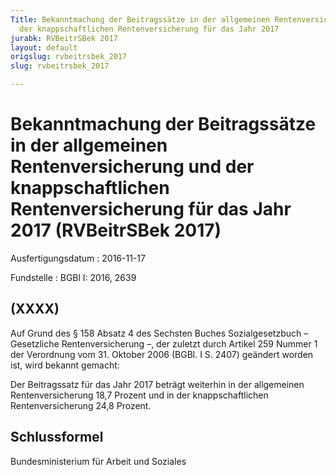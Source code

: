 ```yaml
---
Title: Bekanntmachung der Beitragssätze in der allgemeinen Rentenversicherung und
  der knappschaftlichen Rentenversicherung für das Jahr 2017
jurabk: RVBeitrSBek 2017
layout: default
origslug: rvbeitrsbek_2017
slug: rvbeitrsbek_2017

---
```


# Bekanntmachung der Beitragssätze in der allgemeinen Rentenversicherung und der knappschaftlichen Rentenversicherung für das Jahr 2017 (RVBeitrSBek 2017)

Ausfertigungsdatum
:   2016-11-17

Fundstelle
:   BGBl I: 2016, 2639


## (XXXX)

Auf Grund des § 158 Absatz 4 des Sechsten Buches Sozialgesetzbuch
– Gesetzliche Rentenversicherung –,              der zuletzt durch
Artikel 259 Nummer 1 der Verordnung vom 31. Oktober 2006 (BGBl. I S.
2407) geändert worden ist, wird bekannt gemacht:

Der Beitragssatz für das Jahr 2017 beträgt weiterhin in der
allgemeinen Rentenversicherung 18,7 Prozent und in der
knappschaftlichen Rentenversicherung 24,8 Prozent.


## Schlussformel

Bundesministerium für Arbeit und Soziales


